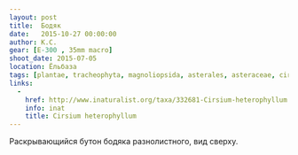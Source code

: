 ```yaml
---
layout: post
title:  Бодяк
date:   2015-10-27 00:00:00
author: К.С.
gear: [E-300 , 35mm macro]
shoot_date: 2015-07-05
location: Ёльбаза
tags: [plantae, tracheophyta, magnoliopsida, asterales, asteraceae, cirsium, cirsium heterophyllum]
links:
  -
    href: http://www.inaturalist.org/taxa/332681-Cirsium-heterophyllum
    info: inat
    title: Cirsium heterophyllum
---
```


Раскрывающийся бутон бодяка разнолистного, вид сверху.
